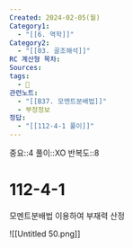 ```yaml
---
Created: 2024-02-05(월)
Category1:
  - "[[6. 역학]]"
Category2:
  - "[[03. 골조해석]]"
RC 계산형 목차: 
Sources: 
tags:
  - 🧮
관련노트:
  - "[[B37. 모멘트분배법]]"
  - 부정정보
정답:
  - "[[112-4-1 풀이]]"
---
```

중요::4
풀이::XO
반복도::8

#  112-4-1

모멘트분배법 이용하여 부재력 산정

![[Untitled 50.png]]